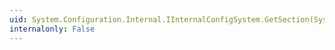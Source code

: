 ```yaml
---
uid: System.Configuration.Internal.IInternalConfigSystem.GetSection(System.String)
internalonly: False
---
```

